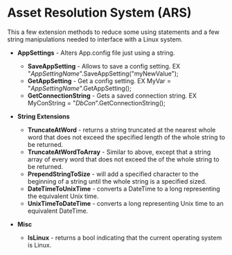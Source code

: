 # Asset Resolution System (ARS)

This a few extension methods to reduce some using statements and a few string manipulations needed to interface with a Linux system.

* **AppSettings** - Alters App.config file just using a string.
    * **SaveAppSetting** - Allows to save a config setting. EX "*AppSettingName*".SaveAppSetting("myNewValue");
    * **GetAppSetting** - Get a config setting. EX MyVar = "*AppSettingName*".GetAppSetting();
    * **GetConnectionString** - Gets a saved connection string. EX MyConString = "*DbCon*".GetConnectionString();
    
* **String Extensions**
    * **TruncateAtWord** - returns a string truncated at the nearest whole word that does not exceed the specified length of the whole string to be returned.
    * **TruncateAtWordToArray** - Similar to above, except that a string array of every word that does not exceed the of the whole string to be returned.
    * **PrependStringToSize** - will add a specified character to the beginning of a string until the whole string is a specified sized.
    * **DateTimeToUnixTime** - converts a DateTime to a long representing the equivalent Unix time.
    * **UnixTimeToDateTime** - converts a long representing Unix time to an equivalent DateTime.
    
* **Misc**
    * **IsLinux** - returns a bool indicating that the current operating system is Linux.